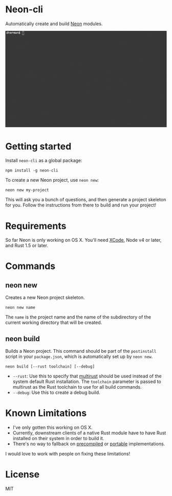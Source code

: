 # Neon-cli

Automatically create and build [Neon](https://github.com/dherman/neon) modules.

![Screencast](screencast.gif)

# Getting started

Install `neon-cli` as a global package:

```
npm install -g neon-cli
```

To create a new Neon project, use `neon new`:

```
neon new my-project
```

This will ask you a bunch of questions, and then generate a project skeleton for you. Follow the instructions from there to build and run your project!

# Requirements

So far Neon is only working on OS X. You'll need [XCode](https://developer.apple.com/xcode/download/), Node v4 or later, and Rust 1.5 or later.

# Commands

## neon new

Creates a new Neon project skeleton.

```
neon new name
```

The `name` is the project name and the name of the subdirectory of the current working directory that will be created.

## neon build

Builds a Neon project. This command should be part of the `postinstall` script in your `package.json`, which is automatically set up by `neon new`.

```
neon build [--rust toolchain] [--debug]
```

* `--rust`: Use this to specify that [multirust](https://github.com/brson/multirust) should be used instead of the system default Rust installation. The `toolchain` parameter is passed to multirust as the Rust toolchain to use for all build commands.
* `--debug`: Use this to create a debug build.

# Known Limitations

* I've only gotten this working on OS X.
* Currently, downstream clients of a native Rust module have to have Rust installed on their system in order to build it.
* There's no way to fallback on [precompiled](https://github.com/mapbox/node-pre-gyp) or [portable](http://insertafter.com/en/blog/native-node-module.html) implementations.

I would love to work with people on fixing these limitations!


# License

MIT
